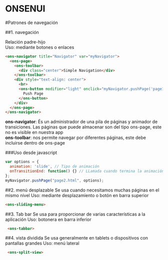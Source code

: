 ONSENUI
=======

#Patrones de navegación

##1. navegación

  Relación padre-hijo  
  Uso: mediante botones o enlaces  
    
  ```html
  <ons-navigator title="Navigator" var="myNavigator">
    <ons-page>
      <ons-toolbar>
        <div class="center">Simple Navigation</div>
      </ons-toolbar>
      <div style="text-align: center">
        <br>
        <ons-button modifier="light" onclick="myNavigator.pushPage('page1.html', { animation : 'slide' } )">
          Push Page
        </ons-button>
      </div>
    </ons-page>
  </ons-navigator>
  ```  

  **ons-navigator**: És un administrador de una pila de páginas y animador de transiciones. Las páginas que puede almacenar son del tipo ons-page, este no es visible en nuestra app  
  **ons-toolbar**: nos permite navegar por diferentes páginas, este debe incluirse dentro de ons-page

  ###Uso desde javascript
  ```javascript
  var options = {
    animation: 'slide', // Tipo de animación
    onTransitionEnd: function() {} // LLamada cuando termina la animación de transición
  };
  myNavigator.pushPage("page2.html", options);
  ```
  
  
##2. menú desplazable
  Se usa cuando necesitamos muchas páginas en el mismo nivel 
  Uso: mediante desplazamiento o botón en barra superior
  ```html
  <ons-sliding-menu>
  ```

##3. Tab bar
  Se usa para proporcionar de varias características a la aplicación
  Uso: botonera en barra inferior
  ```html
   <ons-tabbar>
  ```
  
  
##4. vista dividida
  Se usa generalmente en tablets o dispositivos con pantallas grandes
  Uso: menú lateral
  ```html
   <ons-split-view>
  ```
